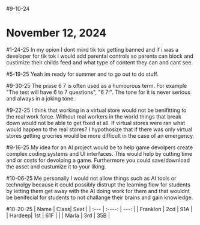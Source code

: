 #9-10-24

# November 12, 2024

 #1-24-25 
 In my opion I dont mind tik tok getting banned and if i was a developer for tik tok i would add parental controls so parents can block and custimize their childs feed and what type of content they can and cant see.

#5-19-25
Yeah im ready for summer and to go out to do stuff.

#9-30-25
The prase 6 7 is often used as a humourous term. For example "The test will have 6 to 7 questions", "6 7!". The tone for it is never serious and always in a joking tone.

#9-22-25
I think that working in a virtual store would not be benifitting to the real work force. Without real workers in the world things that break down would not be able to get fixed at all. If virtual stores were ran what would happen to the real stores? I hypothosize that if there was only virtual stores getting grocries would be more difficult in the case of an emergency.

#9-16-25
My idea for an AI project would be to help game devolpers create complex coding systems and UI interfaces. This would help by cutting time and or costs for devolping a game. Furthermore you could save/download the asset and custumize it to your liking.

#10-06-25
Me personally I would not allow things such as AI tools or technolgy because it could possibly distrupt the learning flow for students by letting them get away with the AI doing work for them and that wouldnt be benifecial for students to not challange their brains and gain knowledge.

#10-20-25
| Name      | Class| Seat     |
| :---       |    :----:   |          ---: |
| Franklon      | 2cd       | 91A   |
| Hardeep| 1st      | 61F |      |
| Marla      | 3rd       | 35B   |


